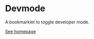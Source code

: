 
# Devmode

A bookmarklet to toggle developer mode.

[See homepage](http://henrikekelof.github.io/devmode/)
